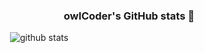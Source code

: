 ### &emsp;&emsp;&emsp;&emsp;&emsp;&emsp;&emsp;&emsp;&emsp;&emsp;&emsp;&emsp;&emsp;&emsp;&emsp;&emsp;&emsp;  owlCoder's GitHub stats 👋 

&emsp;&emsp;&emsp;&emsp;&emsp;&emsp;&emsp;&emsp;&emsp;&emsp;&emsp;&emsp;&emsp;&emsp;![github stats](https://github-readme-stats.vercel.app/api?username=owlCoder&show_icons=true&hide_border=false&count_private=true&theme=light&style=centerme)

<!--
**owlCoder/owlCoder** is a ✨ _special_ ✨ repository because its `README.md` (this file) appears on your GitHub profile. **
-->
